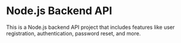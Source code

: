 # Node.js Backend API

This is a Node.js backend API project that includes features like user registration, authentication, password reset, and more.
